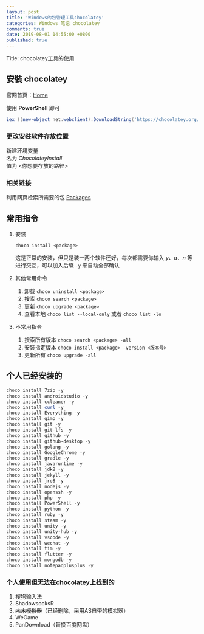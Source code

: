 ```yaml
---
layout: post
title: 'Windows的包管理工具chocolatey'
categories: Windows 笔记 chocolatey 
comments: true
date: 2019-08-01 14:55:00 +0800
published: true
---
```


Title: chocolatey工具的使用

## 安裝 **chocolatey**

官网首页：[Home][Home]

使用 **PowerShell** 即可

```powershell
iex ((new-object net.webclient).DownloadString('https://chocolatey.org/install.ps1'))
```

### 更改安裝软件存放位置

新建环境变量  
名为 *ChocolateyInstall*  
值为 <你想要存放的路径>

### 相关链接

利用网页检索所需要的包 [Packages][Packages]

## 常用指令

1. 安装

    `choco install <package>`

    这是正常的安装，但只是装一两个软件还好，每次都需要你输入 *y、a、n* 等进行交互，可以加入后缀 `-y` 来自动全部确认

2. 其他常用命令
   1. 卸载 `choco uninstall <package>`
   2. 搜索 `choco search <package>`
   3. 更新 `choco upgrade <package>`
   4. 查看本地 `choco list --local-only` 或者 `choco list -lo`

3. 不常用指令
   1. 搜索所有版本 `choco search <package> -all`
   2. 安裝指定版本 `choco install <package> -version <版本号>`
   3. 更新所有 `choco upgrade -all`

## 个人已经安装的

```powershell
choco install 7zip -y
choco install androidstudio -y
choco install ccleaner -y
choco install curl -y
choco install Everything -y
choco install gimp -y
choco install git -y
choco install git-lfs -y
choco install github -y
choco install github-desktop -y
choco install golang -y
choco install GoogleChrome -y
choco install gradle -y
choco install javaruntime -y
choco install jdk8 -y
choco install jekyll -y
choco install jre8 -y
choco install nodejs -y
choco install openssh -y
choco install php -y
choco install PowerShell -y
choco install python -y
choco install ruby -y
choco install steam -y
choco install unity -y
choco install unity-hub -y
choco install vscode -y
choco install wechat -y
choco install tim -y
choco install flutter -y
choco install mongodb -y
choco install notepadplusplus -y
```

### 个人使用但无法在chocolatey上找到的

1. 搜狗输入法
2. ShadowsocksR
3. ~~木木模拟器~~（已经删除，采用AS自带的模拟器）
4. WeGame
5. PanDownload（替换百度网盘）

[Home]:https://chocolatey.org
[Packages]:https://chocolatey.org/packages
